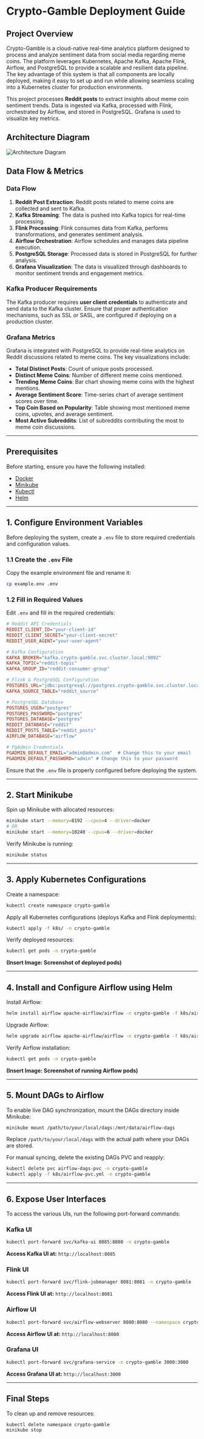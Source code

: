 # **Crypto-Gamble Deployment Guide**

## **Project Overview**
Crypto-Gamble is a cloud-native real-time analytics platform designed to process and analyze sentiment data from social media regarding meme coins. The platform leverages Kubernetes, Apache Kafka, Apache Flink, Airflow, and PostgreSQL to provide a scalable and resilient data pipeline. The key advantage of this system is that all components are locally deployed, making it easy to set up and run while allowing seamless scaling into a Kubernetes cluster for production environments.

This project processes **Reddit posts** to extract insights about meme coin sentiment trends. Data is ingested via Kafka, processed with Flink, orchestrated by Airflow, and stored in PostgreSQL. Grafana is used to visualize key metrics.

## **Architecture Diagram**

![Architecture Diagram](crypto-gamble-architecture.png)

## **Data Flow & Metrics**
### **Data Flow**
1. **Reddit Post Extraction**: Reddit posts related to meme coins are collected and sent to Kafka.
2. **Kafka Streaming**: The data is pushed into Kafka topics for real-time processing.
3. **Flink Processing**: Flink consumes data from Kafka, performs transformations, and generates sentiment analysis.
4. **Airflow Orchestration**: Airflow schedules and manages data pipeline execution.
5. **PostgreSQL Storage**: Processed data is stored in PostgreSQL for further analysis.
6. **Grafana Visualization**: The data is visualized through dashboards to monitor sentiment trends and engagement metrics.

### **Kafka Producer Requirements**
The Kafka producer requires **user client credentials** to authenticate and send data to the Kafka cluster. Ensure that proper authentication mechanisms, such as SSL or SASL, are configured if deploying on a production cluster.

### **Grafana Metrics**
Grafana is integrated with PostgreSQL to provide real-time analytics on Reddit discussions related to meme coins. The key visualizations include:
- **Total Distinct Posts**: Count of unique posts processed.
- **Distinct Meme Coins**: Number of different meme coins mentioned.
- **Trending Meme Coins**: Bar chart showing meme coins with the highest mentions.
- **Average Sentiment Score**: Time-series chart of average sentiment scores over time.
- **Top Coin Based on Popularity**: Table showing most mentioned meme coins, upvotes, and average sentiment.
- **Most Active Subreddits**: List of subreddits contributing the most to meme coin discussions.

---

## **Prerequisites**
Before starting, ensure you have the following installed:
- [Docker](https://docs.docker.com/get-docker/)
- [Minikube](https://minikube.sigs.k8s.io/docs/start/)
- [Kubectl](https://kubernetes.io/docs/tasks/tools/)
- [Helm](https://helm.sh/docs/intro/install/)

---

## **1. Configure Environment Variables**
Before deploying the system, create a `.env` file to store required credentials and configuration values.

### **1.1 Create the `.env` File**
Copy the example environment file and rename it:
```sh
cp example.env .env
```

### **1.2 Fill in Required Values**
Edit `.env` and fill in the required credentials:
```ini
# Reddit API Credentials
REDDIT_CLIENT_ID="your-client-id"
REDDIT_CLIENT_SECRET="your-client-secret"
REDDIT_USER_AGENT="your-user-agent"

# Kafka Configuration
KAFKA_BROKER="kafka.crypto-gamble.svc.cluster.local:9092"
KAFKA_TOPIC="reddit-topic"
KAFKA_GROUP_ID="reddit-consumer-group"

# Flink & PostgreSQL Configuration
POSTGRES_URL="jdbc:postgresql://postgres.crypto-gamble.svc.cluster.local:5432/reddit"
KAFKA_SOURCE_TABLE="reddit_source"

# PostgreSQL Database
POSTGRES_USER="postgres"
POSTGRES_PASSWORD="postgres"
POSTGRES_DATABASE="postgres"
REDDIT_DATABASE="reddit"
REDDIT_POSTS_TABLE="reddit_posts"
AIRFLOW_DATABASE="airflow"

# PgAdmin Credentials
PGADMIN_DEFAULT_EMAIL="admin@admin.com"  # Change this to your email
PGADMIN_DEFAULT_PASSWORD="admin" # Change this to your password
```

Ensure that the `.env` file is properly configured before deploying the system.

---

## **2. Start Minikube**
Spin up Minikube with allocated resources:
```sh
minikube start --memory=8192 --cpus=4 --driver=docker
# OR
minikube start --memory=10240 --cpus=6 --driver=docker
```

Verify Minikube is running:
```sh
minikube status
```

---

## **3. Apply Kubernetes Configurations**
Create a namespace:
```sh
kubectl create namespace crypto-gamble
```

Apply all Kubernetes configurations (deploys Kafka and Flink deployments):
```sh
kubectl apply -f k8s/ -n crypto-gamble
```

Verify deployed resources:
```sh
kubectl get pods -n crypto-gamble
```

**(Insert Image: Screenshot of deployed pods)**

---

## **4. Install and Configure Airflow using Helm**
Install Airflow:
```sh
helm install airflow apache-airflow/airflow -n crypto-gamble -f k8s/airflow-values.yml
```

Upgrade Airflow:
```sh
helm upgrade airflow apache-airflow/airflow -n crypto-gamble -f k8s/airflow-values.yml
```

Verify Airflow installation:
```sh
kubectl get pods -n crypto-gamble
```

**(Insert Image: Screenshot of running Airflow pods)**

---

## **5. Mount DAGs to Airflow**
To enable live DAG synchronization, mount the DAGs directory inside Minikube:
```sh
minikube mount /path/to/your/local/dags:/mnt/data/airflow-dags
```
Replace `/path/to/your/local/dags` with the actual path where your DAGs are stored.

For manual syncing, delete the existing DAGs PVC and reapply:
```sh
kubectl delete pvc airflow-dags-pvc -n crypto-gamble
kubectl apply -f k8s/airflow-pvc.yml -n crypto-gamble
```

---

## **6. Expose User Interfaces**
To access the various UIs, run the following port-forward commands:

### **Kafka UI**
```sh
kubectl port-forward svc/kafka-ui 8085:8080 -n crypto-gamble
```
**Access Kafka UI at:** `http://localhost:8085`

### **Flink UI**
```sh
kubectl port-forward svc/flink-jobmanager 8081:8081 -n crypto-gamble
```
**Access Flink UI at:** `http://localhost:8081`

### **Airflow UI**
```sh
kubectl port-forward svc/airflow-webserver 8080:8080 --namespace crypto-gamble
```
**Access Airflow UI at:** `http://localhost:8080`

### **Grafana UI**
```sh
kubectl port-forward svc/grafana-service -n crypto-gamble 3000:3000
```
**Access Grafana UI at:** `http://localhost:3000`

---

## **Final Steps**
To clean up and remove resources:
```sh
kubectl delete namespace crypto-gamble
minikube stop
```

